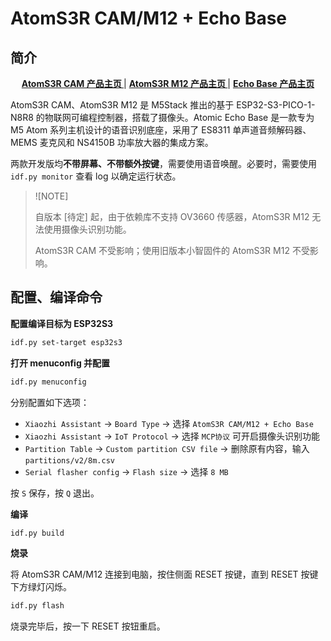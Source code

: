 # AtomS3R CAM/M12 + Echo Base

## 简介

<div align="center">
    <a href="https://docs.m5stack.com/zh_CN/core/AtomS3R%20Cam"><b> AtomS3R CAM 产品主页 </b></a>
    |
    <a href="https://docs.m5stack.com/zh_CN/core/AtomS3R-M12"><b> AtomS3R M12 产品主页 </b></a>
    |
    <a href="https://docs.m5stack.com/zh_CN/atom/Atomic%20Echo%20Base"><b> Echo Base 产品主页 </b></a>
</div>

AtomS3R CAM、AtomS3R M12 是 M5Stack 推出的基于 ESP32-S3-PICO-1-N8R8 的物联网可编程控制器，搭载了摄像头。Atomic Echo Base 是一款专为 M5 Atom 系列主机设计的语音识别底座，采用了 ES8311 单声道音频解码器、MEMS 麦克风和 NS4150B 功率放大器的集成方案。

两款开发版均**不带屏幕、不带额外按键**，需要使用语音唤醒。必要时，需要使用 `idf.py monitor` 查看 log 以确定运行状态。

> ![NOTE]
>
> 自版本 [待定] 起，由于依赖库不支持 OV3660 传感器，AtomS3R M12 无法使用摄像头识别功能。
>
> AtomS3R CAM 不受影响；使用旧版本小智固件的 AtomS3R M12 不受影响。

## 配置、编译命令

**配置编译目标为 ESP32S3**

```bash
idf.py set-target esp32s3
```

**打开 menuconfig 并配置**

```bash
idf.py menuconfig
```

分别配置如下选项：

- `Xiaozhi Assistant` → `Board Type` → 选择 `AtomS3R CAM/M12 + Echo Base`
- `Xiaozhi Assistant` → `IoT Protocol` → 选择 `MCP协议` 可开启摄像头识别功能
- `Partition Table` → `Custom partition CSV file` → 删除原有内容，输入 `partitions/v2/8m.csv`
- `Serial flasher config` → `Flash size` → 选择 `8 MB`

按 `S` 保存，按 `Q` 退出。

**编译**

```bash
idf.py build
```

**烧录**

将 AtomS3R CAM/M12 连接到电脑，按住侧面 RESET 按键，直到 RESET 按键下方绿灯闪烁。

```bash
idf.py flash
```

烧录完毕后，按一下 RESET 按钮重启。
